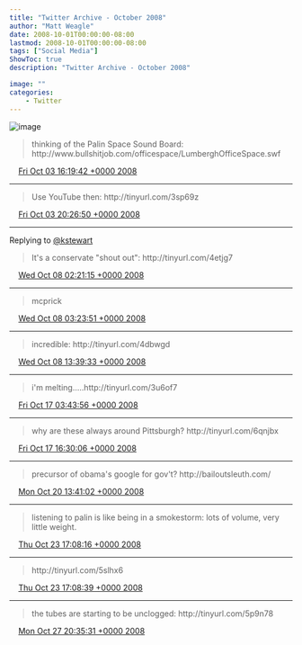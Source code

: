 ```yaml
---
title: "Twitter Archive - October 2008"
author: "Matt Weagle"
date: 2008-10-01T00:00:00-08:00
lastmod: 2008-10-01T00:00:00-08:00
tags: ["Social Media"]
ShowToc: true
description: "Twitter Archive - October 2008"

image: ""
categories: 
    - Twitter
---
```

![image](/sadtwitterbird3.jpg)

> thinking of the Palin Space Sound Board: http://www\.bullshitjob\.com/officespace/LumberghOfficeSpace\.swf

<img src="./media/tweet.ico" width="12" /> [Fri Oct 03 16:19:42 +0000 2008](https://twitter.com/mweagle/status/945108441)

----

> Use YouTube then: http://tinyurl\.com/3sp69z

<img src="./media/tweet.ico" width="12" /> [Fri Oct 03 20:26:50 +0000 2008](https://twitter.com/mweagle/status/945404620)

----

Replying to [@kstewart](https://twitter.com/kstewart/status/950648818)

> It's a conservate "shout out": http://tinyurl\.com/4etjg7

<img src="./media/tweet.ico" width="12" /> [Wed Oct 08 02:21:15 +0000 2008](https://twitter.com/mweagle/status/950675278)

----

> mcprick

<img src="./media/tweet.ico" width="12" /> [Wed Oct 08 03:23:51 +0000 2008](https://twitter.com/mweagle/status/950789276)

----

> incredible: http://tinyurl\.com/4dbwgd

<img src="./media/tweet.ico" width="12" /> [Wed Oct 08 13:39:33 +0000 2008](https://twitter.com/mweagle/status/951265648)

----

> i'm melting\.\.\.\.\.http://tinyurl\.com/3u6of7

<img src="./media/tweet.ico" width="12" /> [Fri Oct 17 03:43:56 +0000 2008](https://twitter.com/mweagle/status/963347724)

----

> why are these always around Pittsburgh? http://tinyurl\.com/6qnjbx

<img src="./media/tweet.ico" width="12" /> [Fri Oct 17 16:30:06 +0000 2008](https://twitter.com/mweagle/status/964040681)

----

> precursor of obama's google for gov't?  http://bailoutsleuth\.com/

<img src="./media/tweet.ico" width="12" /> [Mon Oct 20 13:41:02 +0000 2008](https://twitter.com/mweagle/status/967433646)

----

> listening to palin is like being in a smokestorm: lots of volume, very little weight\.

<img src="./media/tweet.ico" width="12" /> [Thu Oct 23 17:08:16 +0000 2008](https://twitter.com/mweagle/status/972314418)

----

> http://tinyurl\.com/5slhx6

<img src="./media/tweet.ico" width="12" /> [Thu Oct 23 17:08:39 +0000 2008](https://twitter.com/mweagle/status/972314958)

----

> the tubes are starting to be unclogged: http://tinyurl\.com/5p9n78

<img src="./media/tweet.ico" width="12" /> [Mon Oct 27 20:35:31 +0000 2008](https://twitter.com/mweagle/status/977933466)